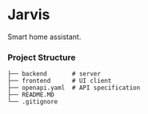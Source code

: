 # Jarvis

Smart home assistant.

### Project Structure
```
├── backend       # server
├── frontend      # UI client
├── openapi.yaml  # API specification
├── README.MD
└── .gitignore
```
